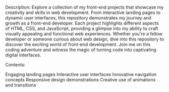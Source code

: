 Description:
Explore a collection of my front-end projects that showcase my creativity and skills in web development. From interactive landing pages to dynamic user interfaces, this repository demonstrates my journey and growth as a front-end developer. Each project highlights different aspects of HTML, CSS, and JavaScript, providing a glimpse into my ability to craft visually appealing and functional web experiences. Whether you're a fellow developer or someone curious about web design, dive into this repository to discover the exciting world of front-end development. Join me on this coding adventure and witness the magic of turning code into captivating digital interfaces.

Contents:

Engaging landing pages
Interactive user interfaces
Innovative navigation concepts
Responsive design demonstrations
Creative use of animations and transitions
